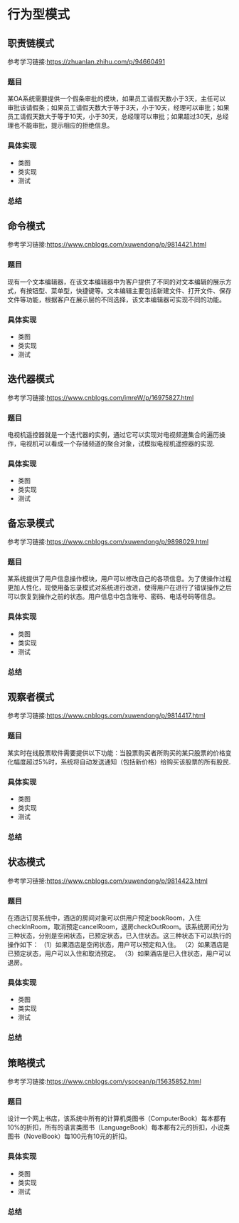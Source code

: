# 行为型模式
## 职责链模式

参考学习链接:https://zhuanlan.zhihu.com/p/94660491
### 题目
某OA系统需要提供一个假条审批的模块，如果员工请假天数小于3天，主任可以审批该请假条；如果员工请假天数大于等于3天，小于10天，经理可以审批；如果员工请假天数大于等于10天，小于30天，总经理可以审批；如果超过30天，总经理也不能审批，提示相应的拒绝信息。

### 具体实现
* 类图
* 类实现
* 测试
### 总结

## 命令模式
参考学习链接:https://www.cnblogs.com/xuwendong/p/9814421.html
### 题目
现有一个文本编辑器，在该文本编辑器中为客户提供了不同的对文本编辑的展示方式，有按钮型、菜单型，快捷键等。文本编辑主要包括新建文件、打开文件、保存文件等功能，根据客户在展示层的不同选择，该文本编辑器可实现不同的功能。
### 具体实现
* 类图
* 类实现
* 测试

## 迭代器模式
参考学习链接:https://www.cnblogs.com/imreW/p/16975827.html
### 题目
电视机遥控器就是一个迭代器的实例，通过它可以实现对电视频道集合的遍历操作，电视机可以看成一个存储频道的聚合对象，试模拟电视机遥控器的实现.
### 具体实现
* 类图
* 类实现
* 测试

## 备忘录模式
参考学习链接:https://www.cnblogs.com/xuwendong/p/9898029.html
### 题目
某系统提供了用户信息操作模块，用户可以修改自己的各项信息。为了使操作过程更加人性化，现使用备忘录模式对系统进行改进，使得用户在进行了错误操作之后可以恢复到操作之前的状态。用户信息中包含账号、密码、电话号码等信息。
### 具体实现
* 类图
* 类实现
* 测试


### 总结

## 观察者模式
参考学习链接:https://www.cnblogs.com/xuwendong/p/9814417.html
### 题目
某实时在线股票软件需要提供以下功能：当股票购买者所购买的某只股票的价格变化幅度超过5%时，系统将自动发送通知（包括新价格）给购买该股票的所有股民.
### 具体实现
* 类图
* 类实现
* 测试

### 总结

## 状态模式
参考学习链接:https://www.cnblogs.com/xuwendong/p/9814423.html
### 题目
在酒店订房系统中，酒店的房间对象可以供用户预定bookRoom，入住checkInRoom，取消预定cancelRoom，退房checkOutRoom。该系统房间分为三种状态，分别是空闲状态，已预定状态，已入住状态。这三种状态下可以执行的操作如下：
（1）如果酒店是空闲状态，用户可以预定和入住。
（2）如果酒店是已预定状态，用户可以入住和取消预定。
（3）如果酒店是已入住状态，用户可以退房。
### 具体实现
* 类图
* 类实现
* 测试
### 总结

## 策略模式
参考学习链接:https://www.cnblogs.com/ysocean/p/15635852.html
### 题目
设计一个网上书店，该系统中所有的计算机类图书（ComputerBook）每本都有10%的折扣，所有的语言类图书（LanguageBook）每本都有2元的折扣，小说类图书（NovelBook）每100元有10元的折扣。
### 具体实现
* 类图
* 类实现
* 测试
### 总结